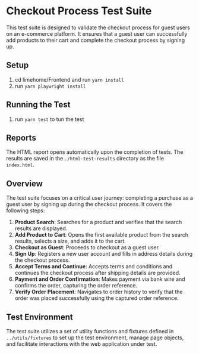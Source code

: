 # Checkout Process Test Suite

This test suite is designed to validate the checkout process for guest users on an e-commerce platform. It ensures that a guest user can successfully add products to their cart and complete the checkout process by signing up.

## Setup
1. cd limehome/Frontend and run `yarn install`
2. run `yarn playwright install`

## Running the Test
1. run `yarn test` to tun the test

## Reports

The HTML report opens automatically upon the completion of tests. The results are saved in the `./html-test-results` directory as the file `index.html`.

## Overview

The test suite focuses on a critical user journey: completing a purchase as a guest user by signing up during the checkout process. It covers the following steps:

1. **Product Search**: Searches for a product and verifies that the search results are displayed.
2. **Add Product to Cart**: Opens the first available product from the search results, selects a size, and adds it to the cart.
3. **Checkout as Guest**: Proceeds to checkout as a guest user.
4. **Sign Up**: Registers a new user account and fills in address details during the checkout process.
5. **Accept Terms and Continue**: Accepts terms and conditions and continues the checkout process after shipping details are provided.
6. **Payment and Order Confirmation**: Makes payment via bank wire and confirms the order, capturing the order reference.
7. **Verify Order Placement**: Navigates to order history to verify that the order was placed successfully using the captured order reference.

## Test Environment

The test suite utilizes a set of utility functions and fixtures defined in `../utils/fixtures` to set up the test environment, manage page objects, and facilitate interactions with the web application under test.